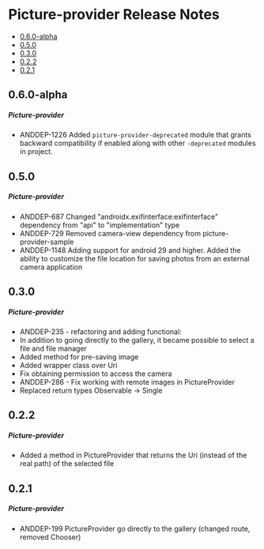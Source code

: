 # Picture-provider Release Notes

- [0.6.0-alpha](#060-alpha)
- [0.5.0](#050)
- [0.3.0](#030)
- [0.2.2](#022)
- [0.2.1](#021)

## 0.6.0-alpha
##### Picture-provider
* ANDDEP-1226 Added `picture-provider-deprecated` module that grants backward compatibility if enabled along with other `-deprecated` modules in project.
## 0.5.0
##### Picture-provider
* ANDDEP-687 Changed "androidx.exifinterface:exifinterface" dependency from "api" to "implementation" type
* ANDDEP-729 Removed camera-view dependency from picture-provider-sample
* ANDDEP-1148 Adding support for android 29 and higher. Added the ability to customize the file location for saving photos from an external camera application
## 0.3.0
##### Picture-provider
* ANDDEP-235 - refactoring and adding functional:
* In addition to going directly to the gallery, it became possible to select a file and file manager
* Added method for pre-saving image
* Added wrapper class over Uri
* Fix obtaining permission to access the camera
* ANDDEP-286 - Fix working with remote images in PictureProvider
* Replaced return types Observable -> Single
## 0.2.2
##### Picture-provider
* Added a method in PictureProvider that returns the Uri (instead of the real path) of the selected file
## 0.2.1
##### Picture-provider
* ANDDEP-199 PictureProvider go directly to the gallery (changed route, removed Chooser)